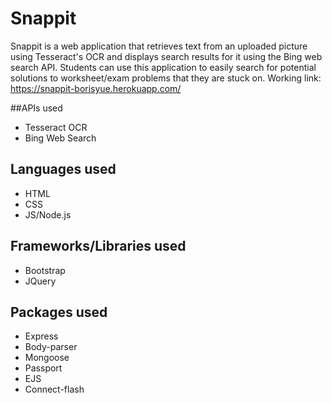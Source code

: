 # Snappit 
Snappit is a web application that retrieves text from an uploaded picture using Tesseract's OCR and 
displays search results for it using the Bing web search API. Students can use this application to easily search 
for potential solutions to worksheet/exam problems that they are stuck on. 
Working link: https://snappit-borisyue.herokuapp.com/

##APIs used
* Tesseract OCR
* Bing Web Search

## Languages used 
* HTML
* CSS
* JS/Node.js

## Frameworks/Libraries used 
* Bootstrap
* JQuery

## Packages used 
* Express
* Body-parser
* Mongoose
* Passport
* EJS
* Connect-flash

